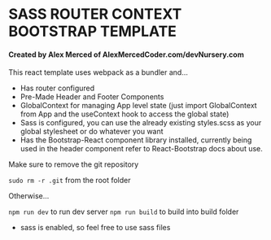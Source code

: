 # SASS ROUTER CONTEXT BOOTSTRAP TEMPLATE

#### Created by Alex Merced of AlexMercedCoder.com/devNursery.com

This react template uses webpack as a bundler and...

- Has router configured
- Pre-Made Header and Footer Components
- GlobalContext for managing App level state (just import GlobalContext from App and the useContext hook to access the global state)
- Sass is configured, you can use the already existing styles.scss as your global stylesheet or do whatever you want
- Has the Bootstrap-React component library installed, currently being used in the header component refer to React-Bootstrap docs about use.

Make sure to remove the git repository

`sudo rm -r .git` from the root folder

Otherwise...

`npm run dev` to run dev server
`npm run build` to build into build folder

- sass is enabled, so feel free to use sass files
